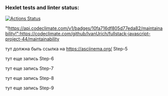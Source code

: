 ### Hexlet tests and linter status:

[![Actions Status](https://github.com/IvanUrich/fullstack-javascript-project-44/actions/workflows/hexlet-check.yml/badge.svg)](https://github.com/IvanUrich/fullstack-javascript-project-44/actions)

"!https://api.codeclimate.com/v1/badges/10fa716df805d77eda82/maintainability!":https://codeclimate.com/github/IvanUrich/fullstack-javascript-project-44/maintainability

тут должна быть ссылка на https://asciinema.org/ Step-5

тут еще запись Step-6

тут еще запись Step-7

тут еще запись Step-8

тут еще запись Step-9
